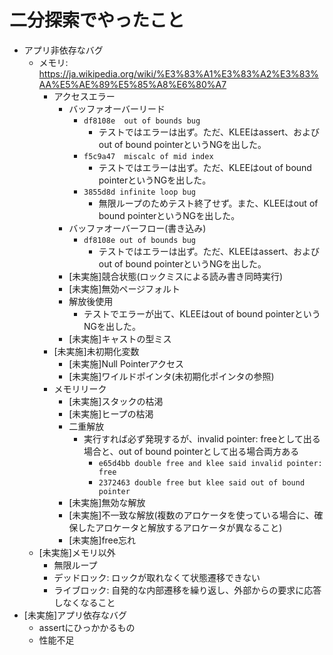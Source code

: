 # 二分探索でやったこと
- アプリ非依存なバグ
  - メモリ: https://ja.wikipedia.org/wiki/%E3%83%A1%E3%83%A2%E3%83%AA%E5%AE%89%E5%85%A8%E6%80%A7
    - アクセスエラー
      - バッファオーバーリード
        - `df8108e  out of bounds bug`
          - テストではエラーは出ず。ただ、KLEEはassert、およびout of bound pointerというNGを出した。
        - `f5c9a47  miscalc of mid index`
          - テストではエラーは出ず。ただ、KLEEはout of bound pointerというNGを出した。
        - `3855d8d infinite loop bug`
          - 無限ループのためテスト終了せず。また、KLEEはout of bound pointerというNGを出した。
      - バッファオーバーフロー(書き込み)
        - `df8108e out of bounds bug`
          - テストではエラーは出ず。ただ、KLEEはassert、およびout of bound pointerというNGを出した。
      - [未実施]競合状態(ロックミスによる読み書き同時実行)
      - [未実施]無効ページフォルト
      - 解放後使用
        - テストでエラーが出て、KLEEはout of bound pointerというNGを出した。
      - [未実施]キャストの型ミス
    - [未実施]未初期化変数
      - [未実施]Null Pointerアクセス
      - [未実施]ワイルドポインタ(未初期化ポインタの参照)
    - メモリリーク
      - [未実施]スタックの枯渇
      - [未実施]ヒープの枯渇
      - 二重解放
        - 実行すれば必ず発現するが、invalid pointer: freeとして出る場合と、out of bound pointerとして出る場合両方ある
          - `e65d4bb double free and klee said invalid pointer: free`
          - `2372463 double free but klee said out of bound pointer`
      - [未実施]無効な解放
      - [未実施]不一致な解放(複数のアロケータを使っている場合に、確保したアロケータと解放するアロケータが異なること)
      - [未実施]free忘れ
  - [未実施]メモリ以外
    - 無限ループ
    - デッドロック: ロックが取れなくて状態遷移できない
    - ライブロック: 自発的な内部遷移を繰り返し、外部からの要求に応答しなくなること
- [未実施]アプリ依存なバグ
  - assertにひっかかるもの
  - 性能不足

